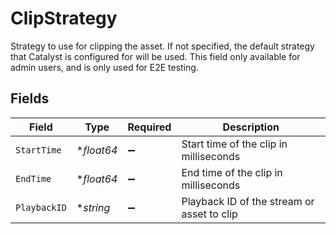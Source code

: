 # ClipStrategy

Strategy to use for clipping the asset. If not specified, the default strategy that Catalyst is configured for will be used. This field only available for admin users, and is only used for E2E testing.


## Fields

| Field                                      | Type                                       | Required                                   | Description                                |
| ------------------------------------------ | ------------------------------------------ | ------------------------------------------ | ------------------------------------------ |
| `StartTime`                                | **float64*                                 | :heavy_minus_sign:                         | Start time of the clip in milliseconds     |
| `EndTime`                                  | **float64*                                 | :heavy_minus_sign:                         | End time of the clip in milliseconds       |
| `PlaybackID`                               | **string*                                  | :heavy_minus_sign:                         | Playback ID of the stream or asset to clip |